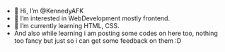 - 👋 Hi, I’m @KennedyAFK
- 👀 I’m interested in WebDevelopment mostly frontend.
- 🌱 I’m currently learning HTML, CSS. 
- And also while learning i am posting some codes on here too, nothing too fancy but just so i can get some feedback on them :D

<!---
KennedyAFK/KennedyAFK is a ✨ special ✨ repository because its `README.md` (this file) appears on your GitHub profile.
You can click the Preview link to take a look at your changes.
--->
